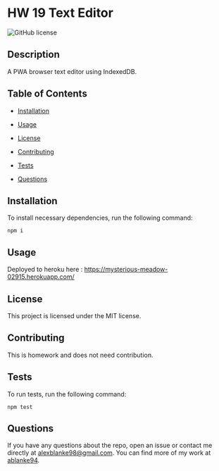 # HW 19 Text Editor
![GitHub license](https://img.shields.io/badge/license-MIT-blue.svg)

## Description

A PWA browser text editor using IndexedDB.

## Table of Contents 

* [Installation](#installation)

* [Usage](#usage)

* [License](#license)

* [Contributing](#contributing)

* [Tests](#tests)

* [Questions](#questions)

## Installation

To install necessary dependencies, run the following command:

```
npm i
```

## Usage

Deployed to heroku here : https://mysterious-meadow-02915.herokuapp.com/

## License

This project is licensed under the MIT license.
  
## Contributing

This is homework and does not need contribution.

## Tests

To run tests, run the following command:

```
npm test
```

## Questions

If you have any questions about the repo, open an issue or contact me directly at alexblanke98@gmail.com. You can find more of my work at [ablanke94](https://github.com/ablanke94/).

